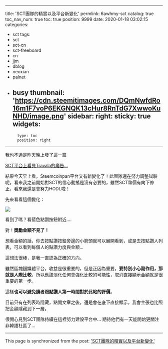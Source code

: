 
---
title: 'SCT團隊的精實以及平台新變化'
permlink: 6awhmy-sct
catalog: true
toc_nav_num: true
toc: true
position: 9999
date: 2020-01-18 03:02:15
categories:
- sct
tags:
- sct
- sct-cn
- sct-freeboard
- cn
- jjm
- dblog
- neoxian
- palnet
- busy
thumbnail: 'https://cdn.steemitimages.com/DQmNwfdRo16m1F7voP6EKGNQK13cHur8RnTdG7XwwoKuNHD/image.png'
sidebar:
    right:
        sticky: true
widgets:
    -
        type: toc
        position: right
---


我也不過是昨天晚上發了這一篇

[SCT平台上看見Travala的廣告...](https://www.steemcoinpan.com/sct/@deanliu/sct-travala)

結果今天早上看，Steemcoinpan平台又有新變化了！此團隊還在努力調整試驗呢，看來我之前開始對SCT的信心動搖是沒有必要的，雖然SCT幣價有向下修正，看來我還是會努力HODL啦！

先來看看這個變化：

![](https://cdn.steemitimages.com/DQmNwfdRo16m1F7voP6EKGNQK13cHur8RnTdG7XwwoKuNHD/image.png)

看到了嗎？看藍色點讚按鈕附近....

對！**獎勵金額不見了！**

想看金額的話，你去按點讚按鈕旁邊的小箭頭就可以展開看到，或是去按點讚人列表，可以看到每個人的點讚力度與金額...

這想法很棒，是我一直認為正確的方向。

雖然區塊鏈媒體平台，收益是很重要的，但是正因為重要，**要特別小心副作用，那就是人際比較**，所以應該淡化任何會強化比較的可能性，取消直接顯示金額就是很重要的第一步。

這樣**也可以避免讀者跟點讚人第一時間對於此帖的評價**。

目前只有在列表時隱藏，點開文章之後，還是會在底下直接顯示，我會主張也比照把金額隱藏到下一層。

很開心見到SCT團隊持續在這裡努力建設平台中... 期待他們有一天能開始更關注非韓語社區了...

- - -

This page is synchronized from the post: ['SCT團隊的精實以及平台新變化'](https://steemit.com/@deanliu/6awhmy-sct)
